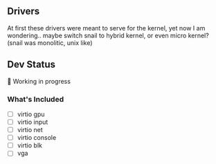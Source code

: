 ## Drivers

At first these drivers were meant to serve for the kernel, yet now I am wondering.. maybe switch snail to hybrid kernel, or even micro kernel? (snail was monolitic, unix like)

## Dev Status

🚧 Working in progress

### What's Included

* [ ] virtio gpu
* [ ] virtio input
* [ ] virtio net
* [ ] virtio console
* [ ] virtio blk
* [ ] vga